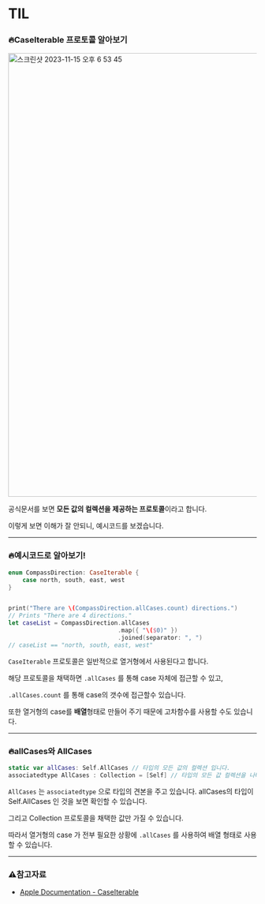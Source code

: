 # TIL

### 🔥CaseIterable 프로토콜 알아보기
<img width="900" alt="스크린샷 2023-11-15 오후 6 53 45" src="https://github.com/DevWooHyeon/TodayILearn_TIL/assets/123448121/f3f30c6b-1ca0-4d1b-9c3c-7fe5e090b3f8">
   
공식문서를 보면 **모든 값의 컬렉션을 제공하는 프로토콜**이라고 합니다.

이렇게 보면 이해가 잘 안되니, 예시코드를 보겠습니다.

***

### 🔥예시코드로 알아보기!

~~~ swift
enum CompassDirection: CaseIterable {
    case north, south, east, west
}


print("There are \(CompassDirection.allCases.count) directions.")
// Prints "There are 4 directions."
let caseList = CompassDirection.allCases
                               .map({ "\($0)" })
                               .joined(separator: ", ")
// caseList == "north, south, east, west"
~~~

`CaseIterable` 프로토콜은 일반적으로 열거형에서 사용된다고 합니다.

해당 프로토콜을 채택하면 `.allCases` 를 통해 case 자체에 접근할 수 있고,

`.allCases.count` 를 통해 case의 갯수에 접근할수 있습니다.

또한 열거형의 case를 **배열**형태로 만들어 주기 때문에 고차함수를 사용할 수도 있습니다.

***

### 🔥allCases와 AllCases
~~~ swift
static var allCases: Self.AllCases // 타입의 모든 값의 컬렉션 입니다.
associatedtype AllCases : Collection = [Self] // 타입의 모든 값 컬렉션을 나타낼 수 있는 형식 입니다.
~~~

`AllCases` 는 `associatedtype` 으로 타입의 견본을 주고 있습니다. allCases의 타입이 Self.AllCases 인 것을 보면 확인할 수 있습니다.

그리고 Collection 프로토콜을 채택한 값만 가질 수 있습니다.

따라서 열거형의 case 가 전부 필요한 상황에 `.allCases` 를 사용하여 배열 형태로 사용 할 수 있습니다.

***

### ⚠️참고자료
- [Apple Documentation - CaseIterable](https://developer.apple.com/documentation/swift/caseiterable)
